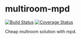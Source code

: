 multiroom-mpd
=============

[![Build Status](https://travis-ci.org/xdeclercq/multiroom-mpd.svg?branch=list-of-zones)](https://travis-ci.org/xdeclercq/multiroom-mpd)
[![Coverage Status](https://coveralls.io/repos/xdeclercq/multiroom-mpd/badge.png)](https://coveralls.io/r/xdeclercq/multiroom-mpd)

Cheap multroom solution with mpd.
